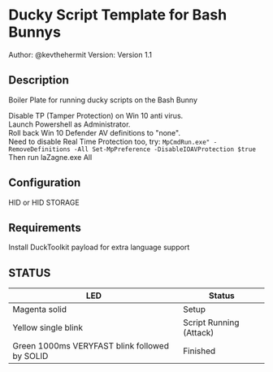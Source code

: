 # Ducky Script Template for Bash Bunnys

Author: @kevthehermit
Version: Version 1.1

## Description

Boiler Plate for running ducky scripts on the Bash Bunny

Disable TP (Tamper Protection) on Win 10 anti virus.  
Launch Powershell as Administrator.  
Roll back Win 10 Defender AV definitions to "none".  
Need to disable Real Time Protection too, try:
`MpCmdRun.exe" -RemoveDefinitions -All Set-MpPreference -DisableIOAVProtection $true`
Then run laZagne.exe All

## Configuration

HID or HID STORAGE

## Requirements

Install DuckToolkit payload for extra language support

## STATUS

| LED                                              | Status                      |
| ------------------------------------------------ | --------------------------- |
| Magenta solid                                    | Setup                       |
| Yellow single blink                              | Script Running (Attack)     |
| Green 1000ms VERYFAST blink followed by SOLID    | Finished                    |
